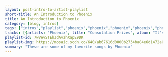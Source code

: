 ```yaml
---
layout: post-intro-to-artist-playlist
short-title: An Introduction to Phoenix
title: An Introduction to Phoenix
category: [blog, intros]
tags: ["intros","playlist","phoenix","phoenix","phoenix","phoenix","phoenix","phoenix","phoenix","phoenix","phoenix","phoenix","phoenix","phoenix","phoenix","phoenix","phoenix","phoenix","phoenix","phoenix","phoenix","phoenix","phoenix","phoenix","phoenix","phoenix"]
tracks: [{artists: "Phoenix", title: "Consolation Prizes", album: "It's Never Been Like that"},{artists: "Phoenix", title: "Too Young", album: "United"},{artists: "Phoenix", title: "Run Run Run", album: "Alphabetical"},{artists: "Phoenix", title: "Lost and Found", album: "It's Never Been Like That (Deluxe Version)"},{artists: "Phoenix", title: "Girlfriend", album: "Wolfgang Amadeus Phoenix"},{artists: "Phoenix", title: "Long Distance Call", album: "It's Never Been Like That (Deluxe Version)"},{artists: "Phoenix", title: "Don't", album: "Bankrupt!"},{artists: "Phoenix", title: "Second to None", album: "It's Never Been Like That (Deluxe Version)"},{artists: "Phoenix", title: "S.O.S In Bel Air", album: "Bankrupt!"},{artists: "Phoenix", title: "North", album: "It's Never Been Like That (Deluxe Version)"},{artists: "Phoenix", title: "Trying To Be Cool", album: "Bankrupt!"},{artists: "Phoenix", title: "One Time Too Many", album: "It's Never Been Like That (Deluxe Version)"},{artists: "Phoenix", title: "Love Like a Sunset Part II", album: "Wolfgang Amadeus Phoenix"},{artists: "Phoenix", title: "Entertainment", album: "Bankrupt!"},{artists: "Phoenix", title: "Napoleon Says", album: "It's Never Been Like That (Deluxe Version)"},{artists: "Phoenix", title: "Lasso", album: "Wolfgang Amadeus Phoenix"},{artists: "Phoenix", title: "Sometimes in the Fall", album: "It's Never Been Like That (Deluxe Version)"},{artists: "Phoenix", title: "Lisztomania", album: "Wolfgang Amadeus Phoenix"},{artists: "Phoenix", title: "Rally", album: "It's Never Been Like That (Deluxe Version)"},{artists: "Phoenix", title: "1901", album: "Wolfgang Amadeus Phoenix"},{artists: "Phoenix", title: "The Real Thing", album: "Bankrupt!"},{artists: "Phoenix", title: "Countdown", album: "Wolfgang Amadeus Phoenix"},{artists: "Phoenix", title: "Chloroform", album: "Bankrupt!"},{artists: "Phoenix", title: "Bourgeois", album: "Bankrupt!"}]
playlist-id: 7wVevSTEhJdAvzhXapE9DK
playlist-img: https://mosaic.scdn.co/640/ab67616d0000b2734ba84e6d1472a0eb41ad2158ab67616d0000b2737ce45a1083d80c29d658537cab67616d0000b27393c62e395149030493e44c18ab67616d0000b273fd7121d725a0e4aafd4fe785
summary: "These are some of my favorite songs by Phoenix"
---
```

